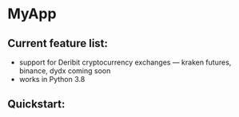# MyApp

## Current feature list:

- support for Deribit cryptocurrency exchanges — kraken futures, binance, dydx coming soon
- works in Python 3.8

## Quickstart:
